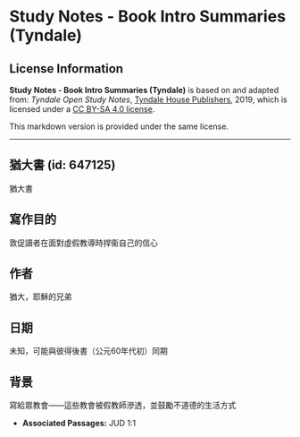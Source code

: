 # Study Notes - Book Intro Summaries (Tyndale)

## License Information

**Study Notes - Book Intro Summaries (Tyndale)** is based on and adapted from: _Tyndale Open Study Notes_, [Tyndale House Publishers](https://tyndaleopenresources.com/), 2019, which is licensed under a [CC BY-SA 4.0 license](https://creativecommons.org/licenses/by-sa/4.0/legalcode.en).

This markdown version is provided under the same license.



--------------------------------

## 猶大書 (id: 647125)

猶大書

寫作目的
----

敦促讀者在面對虛假教導時捍衞自己的信心

作者
--

猶大，耶穌的兄弟

日期
--

未知，可能與彼得後書（公元60年代初）同期

背景
--

寫給眾教會——這些教會被假教師滲透，並鼓勵不道德的生活方式

* **Associated Passages:** JUD 1:1

